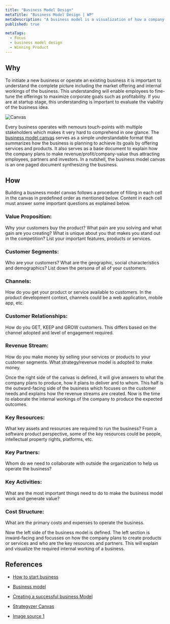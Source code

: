 ```yaml
---
title: "Business Model Design"
metaTitle: "Business Model Design | WP"
metaDescription: "A business model is a visualization of how a company plans to operate, create value and make money. In other words, it answers the question of how a company CREATES VALUE for ITSELF while delivering great products or services to its customers. The traditional business model consists of nine cells that capture all aspects of a business. Information in these nine cells can be used to describe different companies from a startup to a large enterprise."
published: true

metaTags:
  - Focus
  - business model design
  - Winning Product
---
```


## Why

To initiate a new business or operate an existing business it is important to understand the complete picture including the market offering and internal workings of the business. This understanding will enable employees to fine-tune the offerings to maximize corporate goals such as profitability. If you are at startup stage, this understanding is important to evaluate the viability of the business idea.

![Canvas](https://sites.google.com/site/moocmodulesnils/_/rsrc/1472851821761/marketing/the-business-model-canvas/BMC1.jpg)

Every business operates with nemours touch-points with multiple stakeholders which makes it very hard to comprehend in one glance. The [business model canvas](https://www.strategyzer.com/canvas/business-model-canvas) serves as a simple understandable format that summarizes how the business is planning to achieve its goals by offering services and products. It also serves as a base document to explain how the company plans to make revenue/profit/company-value thus attracting employees, partners and investors. In a nutshell, the business model canvas is an one paged document synthesizing the business.

## How

Building a business model canvas follows a procedure of filling in each cell in the canvas in predefined order as mentioned below. Content in each cell must answer some important questions as explained below.

### Value Proposition:

Why your customers buy the product? What pain are you solving and what gain are you creating? What is unique about you that makes you stand out in the competition? List your important features, products or services.

### Customer Segments:

Who are your customers? What are the geographic, social characteristics and demographics? List down the persona of all of your customers.

### Channels:

How do you get your product or service available to customers. In the product development context, channels could be a web application, mobile app, etc.

### Customer Relationships:

How do you GET, KEEP and GROW customers. This differs based on the channel adopted and level of engagement required.

### Revenue Stream:

How do you make money by selling your services or products to your customer segments. What strategy/revenue model is adopted to make money.

Once the right side of the canvas is defined, it will give answers to what the company plans to produce, how it plans to deliver and to whom. This half is the outward-facing side of the business which focuses on the customer needs and explains how the revenue streams are created. Now is the time to elaborate the internal workings of the company to produce the expected outcomes.

### Key Resources:

What key assets and resources are required to run the business? From a software product perspective, some of the key resources could be people, intellectual property rights, platforms, etc.

### Key Partners:

Whom do we need to collaborate with outside the organization to help us operate the business?

### Key Activities:

What are the most important things need to do to make the business model work and generate value?

### Cost Structure:

What are the primary costs and expenses to operate the business.

Now the left side of the business model is defined. The left section is inward-facing and focusses on how the company plans to create products or services and who are the key resources and partners. This will explain and visualize the required internal working of a business.

## References

- [How to start business](https://www.dummies.com/business/start-a-business/business-plans/defining-your-business-model/)

- [Business model](https://www.investopedia.com/terms/b/businessmodel.asp)

- [Creating a successful business Model](https://www.youtube.com/watch?v=IP0cUBWTgpY)

- [Strategyzer Canvas](https://www.strategyzer.com/canvas/business-model-canvas)

- [Image source 1](https://sites.google.com/site/moocmodulesnils/marketing/the-business-model-canvas)

